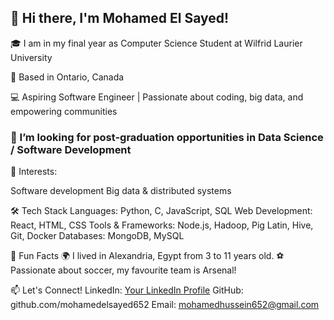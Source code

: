 ## 👋 Hi there, I'm Mohamed El Sayed!
🎓 I am in my final year as Computer Science Student at Wilfrid Laurier University

📍 Based in Ontario, Canada

💻 Aspiring Software Engineer | Passionate about coding, big data, and empowering communities

### 🤔 I’m looking for post-graduation opportunities in Data Science / Software Development

🌟 Interests:

Software development
Big data & distributed systems


🛠️ Tech Stack
Languages: Python, C, JavaScript, SQL
Web Development: React, HTML, CSS
Tools & Frameworks: Node.js, Hadoop, Pig Latin, Hive, Git, Docker
Databases: MongoDB, MySQL

🌟 Fun Facts
🌍 I lived in Alexandria, Egypt from 3 to 11 years old.
⚽ Passionate about soccer, my favourite team is Arsenal!






📫 Let's Connect!
LinkedIn: [Your LinkedIn Profile](https://www.linkedin.com/in/mohamedelsayed7/)
GitHub: github.com/mohamedelsayed652
Email: mohamedhussein652@gmail.com
<!--
**mohamedelsayed652/mohamedelsayed652** is a ✨ _special_ ✨ repository because its `README.md` (this file) appears on your GitHub profile.

Here are some ideas to get you started:

- 🔭 I’m currently working on ...
- 🌱 I’m currently learning ...
- 👯 I’m looking to collaborate on ...
- 🤔 I’m looking for help with ...
- 💬 Ask me about ...
- 📫 How to reach me: ...
- 😄 Pronouns: ...
- ⚡ Fun fact: ...
-->
